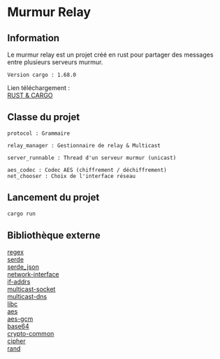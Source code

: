 # Murmur Relay

## Information
Le murmur relay est un projet créé en rust pour partager des messages entre plusieurs serveurs murmur.
```
Version cargo : 1.68.0 
```
Lien téléchargement : 
<br>[RUST & CARGO](https://doc.rust-lang.org/cargo/getting-started/installation.html)

## Classe du projet
```
protocol : Grammaire

relay_manager : Gestionnaire de relay & Multicast

server_runnable : Thread d'un serveur murmur (unicast)

aes_codec : Codec AES (chiffrement / déchiffrement)
net_chooser : Choix de l'interface réseau
```
## Lancement du projet
```rust
cargo run
````

## Bibliothèque externe
[regex](https://docs.rs/crate/regex/1.7.1)<br>
[serde](https://docs.rs/crate/serde/1.0.156)<br>
[serde_json](https://docs.rs/crate/serde_json/1.0.94)<br>
[network-interface](https://docs.rs/crate/network-interface/1.0.0)<br>
[if-addrs](https://docs.rs/crate/if-addrs/0.10.1)<br>
[multicast-socket](https://docs.rs/crate/multicast-socket/0.2.2)<br>
[multicast-dns](https://docs.rs/crate/multicast_dns/0.5.0)<br>
[libc](https://docs.rs/crate/libc/0.2.140)<br>
[aes](https://docs.rs/crate/aes/0.8.2)<br>
[aes-gcm](https://docs.rs/crate/aes-gcm/0.10.1)<br>
[base64](https://docs.rs/crate/base64/0.21.0)<br>
[crypto-common](https://docs.rs/crate/crypto-common/0.1.6)<br>
[cipher](https://docs.rs/crate/cipher/0.4.4)<br>
[rand](https://docs.rs/crate/rand/0.8.5)<br>